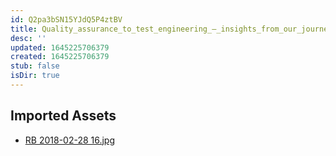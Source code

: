 ```yaml
---
id: Q2pa3bSN15YJdQ5P4ztBV
title: Quality_assurance_to_test_engineering_–_insights_from_our_journey Resources
desc: ''
updated: 1645225706379
created: 1645225706379
stub: false
isDir: true
---
```

## Imported Assets
- [RB 2018-02-28 16.jpg](/assets/rb-2018-02-28-16.jpg)
